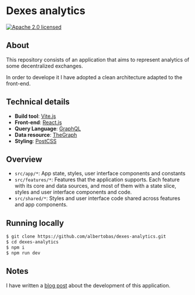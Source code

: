 # Dexes analytics

[![Apache 2.0 licensed](https://img.shields.io/badge/License-Apache_2.0-yellow.svg)](https://github.com/albertobas/dexes-analytics/blob/main/LICENSE)

## About

This repository consists of an application that aims to represent analytics of some decentralized exchanges.

In order to develope it I have adopted a clean architecture adapted to the front-end.

## Technical details

- **Build tool**: [Vite.js](https://vitejs.dev)
- **Front-end**: [React.js](https://reactjs.org)
- **Query Language**: [GraphQL](https://graphql.org)
- **Data resource**: [TheGraph](https://thegraph.com)
- **Styling**: [PostCSS](https://postcss.org)

## Overview

- `src/app/*`: App state, styles, user interface components and constants
- `src/features/*`: Features that the application supports. Each feature with its core and data sources, and most of them with a state slice, styles and user interface components and code.
- `src/shared/*`: Styles and user interface code shared across features and app components.

## Running locally

```bash
$ git clone https://github.com/albertobas/dexes-analytics.git
$ cd dexes-analytics
$ npm i
$ npm run dev
```

## Notes

I have written a [blog post](https://www.albertobas.com/blog/dexes-analytics) about the development of this application.
